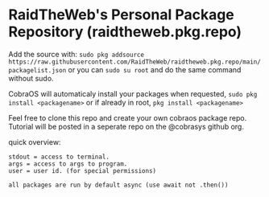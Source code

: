 # RaidTheWeb's Personal Package Repository (raidtheweb.pkg.repo)

Add the source with: `sudo pkg addsource https://raw.githubusercontent.com/RaidTheWeb/raidtheweb.pkg.repo/main/packagelist.json` or you can `sudo su root` and do the same command without sudo.

CobraOS will automaticaly install your packages when requested, `sudo pkg install <packagename>` or if already in root, `pkg install <packagename>`

Feel free to clone this repo and create your own cobraos package repo. Tutorial will be posted in a seperate repo on the @cobrasys github org.

quick overview:

```
stdout = access to terminal.
args = access to args to program.
user = user id. (for special permissions)

all packages are run by default async (use await not .then())
```
